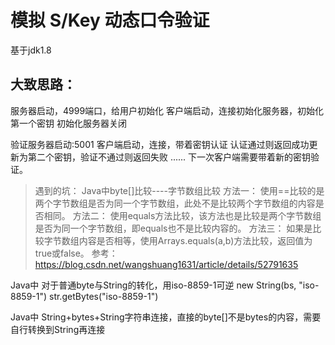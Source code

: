 # 模拟 S/Key 动态口令验证
基于jdk1.8 

## 大致思路：
 服务器启动，4999端口，给用户初始化
 客户端启动，连接初始化服务器，初始化第一个密钥
初始化服务器关闭

验证服务器启动:5001
客户端启动，连接，带着密钥认证
	认证通过则返回成功更新为第二个密钥，验证不通过则返回失败
	......
下一次客户端需要带着新的密钥验证。




> 遇到的坑：
Java中byte[]比较----字节数组比较
方法一：
使用==比较的是两个字节数组是否为同一个字节数组，此处不是比较两个字节数组的内容是否相同。
方法二：
使用equals方法比较，该方法也是比较是两个字节数组是否为同一个字节数组，即equals也不是比较内容的。
方法三：
如果是比较字节数组内容是否相等，使用Arrays.equals(a,b)方法比较，返回值为true或false。
参考：https://blog.csdn.net/wangshuang1631/article/details/52791635
>
Java中
对于普通byte与String的转化，用iso-8859-1可逆
new String(bs, "iso-8859-1")
str.getBytes("iso-8859-1")
>
Java中
String+bytes+String字符串连接，直接的byte[]不是bytes的内容，需要自行转换到String再连接

